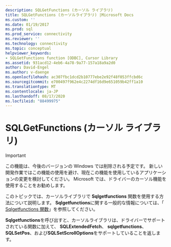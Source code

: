 ```yaml
---
description: SQLGetFunctions (カーソル ライブラリ)
title: SQLGetFunctions (カーソルライブラリ) |Microsoft Docs
ms.custom: ''
ms.date: 01/19/2017
ms.prod: sql
ms.prod_service: connectivity
ms.reviewer: ''
ms.technology: connectivity
ms.topic: conceptual
helpviewer_keywords:
- SQLGetFunctions function [ODBC], Cursor Library
ms.assetid: 931acd12-4eb6-4a78-9a77-157a18a9a2d0
author: David-Engel
ms.author: v-daenge
ms.openlocfilehash: ac307fbc1dcd2b10777ebe2e92f48f053ffcbd6c
ms.sourcegitcommit: e700497f962e4c2274df16d9e651059b42ff1a10
ms.translationtype: MT
ms.contentlocale: ja-JP
ms.lasthandoff: 08/17/2020
ms.locfileid: "88499975"
---
```

# <a name="sqlgetfunctions-cursor-library"></a>SQLGetFunctions (カーソル ライブラリ)
> [!IMPORTANT]  
>  この機能は、今後のバージョンの Windows では削除される予定です。 新しい開発作業ではこの機能の使用を避け、現在この機能を使用しているアプリケーションの変更を検討してください。 Microsoft では、ドライバーのカーソル機能を使用することをお勧めします。  
  
 このトピックでは、カーソルライブラリで **Sqlgetfunctions** 関数を使用する方法について説明します。 **Sqlgetfunctions**に関する一般的な情報については、「 [Sqlgetfunctions 関数](../../../odbc/reference/syntax/sqlgetfunctions-function.md)」を参照してください。  
  
 **Sqlgetfunctions**を呼び出すと、カーソルライブラリは、ドライバーでサポートされている関数に加えて、 **SQLExtendedFetch**、 **sqlgetfunctions**、 **SQLSetPos**、および**SQLSetScrollOptions**をサポートしていることを返します。

